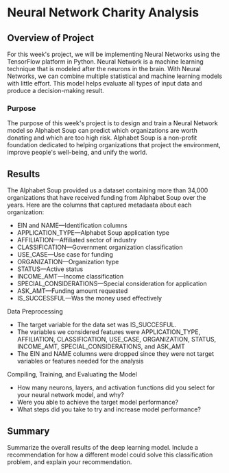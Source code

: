 # Neural Network Charity Analysis

## Overview of Project
For this week's project, we will be implementing Neural Networks using the TensorFlow platform in Python. Neural Network is a machine learning technique that is modeled after the neurons in the brain. With Neural Networks, we can combine multiple statistical and machine learning models with little effort. This model helps evaluate all types of input data and produce a decision-making result.

### Purpose
The purpose of this week's project is to design and train a Neural Network model so Alphabet Soup can predict which organizations are worth donating and which are too high risk. Alphabet Soup is a non-profit foundation dedicated to helping organizations that project the environment, improve people's well-being, and unify the world.

## Results

The Alphabet Soup provided us a dataset containing more than 34,000 organizations that have received funding from Alphabet Soup over the years. Here are the columns that captured metadaata about each organization:
- EIN and NAME—Identification columns
- APPLICATION_TYPE—Alphabet Soup application type
- AFFILIATION—Affiliated sector of industry
- CLASSIFICATION—Government organization classification
- USE_CASE—Use case for funding
- ORGANIZATION—Organization type
- STATUS—Active status
- INCOME_AMT—Income classification
- SPECIAL_CONSIDERATIONS—Special consideration for application
- ASK_AMT—Funding amount requested
- IS_SUCCESSFUL—Was the money used effectively

Data Preprocessing
- The target variable for the data set was IS_SUCCESFUL.
- The variables we considered features were APPLICATION_TYPE, AFFILIATION, CLASSIFICATION, USE_CASE, ORGANIZATION, STATUS, INCOME_AMT, SPECIAL_CONSIDERATIONS, and ASK_AMT
- The EIN and NAME columns were dropped since they were not target variables or features needed for the analysis

Compiling, Training, and Evaluating the Model
- How many neurons, layers, and activation functions did you select for your neural network model, and why?
- Were you able to achieve the target model performance?
- What steps did you take to try and increase model performance?

## Summary

Summarize the overall results of the deep learning model. Include a recommendation for how a different model could solve this classification problem, and explain your recommendation.